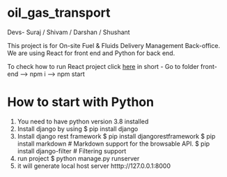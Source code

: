 # oil_gas_transport
Devs- Suraj / Shivam / Darshan / Shushant

This project is for On-site Fuel & Fluids Delivery Management Back-office. 
We are using React for front end and Python for back end.

To check how to run React project click [here](https://github.com/facebook/create-react-app/blob/main/packages/cra-template/template/README.md)
in short - Go to folder front-end --> npm i --> npm start

# How to start with Python
1. You need to have python version 3.8 installed
2. Install django by using 
    $ pip install django
3. Install django rest framework 
    $ pip install djangorestframework
    $ pip install markdown       # Markdown support for the browsable API.
    $ pip install django-filter  # Filtering support
4. run project
    $ python manage.py runserver
5. it will generate local host server
    htttp://127.0.0.1:8000
